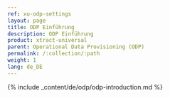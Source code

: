 ```yaml
---
ref: xu-odp-settings
layout: page
title: ODP Einführung
description: ODP Einführung
product: xtract-universal
parent: Operational Data Provisioning (ODP)
permalink: /:collection/:path
weight: 1
lang: de_DE
---
```

{% include _content/de/odp/odp-introduction.md %}
